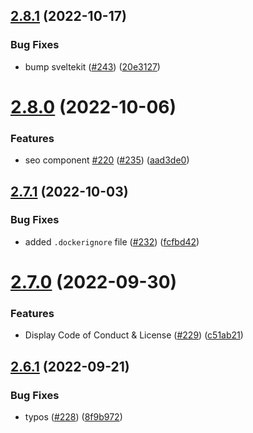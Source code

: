 ## [2.8.1](https://github.com/EddieHubCommunity/good-first-issue-finder/compare/v2.8.0...v2.8.1) (2022-10-17)


### Bug Fixes

* bump sveltekit ([#243](https://github.com/EddieHubCommunity/good-first-issue-finder/issues/243)) ([20e3127](https://github.com/EddieHubCommunity/good-first-issue-finder/commit/20e3127d7e235e2e759ed3fe316c1181674464e6))



# [2.8.0](https://github.com/EddieHubCommunity/good-first-issue-finder/compare/v2.7.1...v2.8.0) (2022-10-06)


### Features

* seo component [#220](https://github.com/EddieHubCommunity/good-first-issue-finder/issues/220) ([#235](https://github.com/EddieHubCommunity/good-first-issue-finder/issues/235)) ([aad3de0](https://github.com/EddieHubCommunity/good-first-issue-finder/commit/aad3de0ec65ba9ef8b906822da2da209c6ed9bc7))



## [2.7.1](https://github.com/EddieHubCommunity/good-first-issue-finder/compare/v2.7.0...v2.7.1) (2022-10-03)


### Bug Fixes

* added `.dockerignore` file ([#232](https://github.com/EddieHubCommunity/good-first-issue-finder/issues/232)) ([fcfbd42](https://github.com/EddieHubCommunity/good-first-issue-finder/commit/fcfbd420a1cc71b8ac2252f046405632f94928b9))



# [2.7.0](https://github.com/EddieHubCommunity/good-first-issue-finder/compare/v2.6.1...v2.7.0) (2022-09-30)


### Features

* Display Code of Conduct & License ([#229](https://github.com/EddieHubCommunity/good-first-issue-finder/issues/229)) ([c51ab21](https://github.com/EddieHubCommunity/good-first-issue-finder/commit/c51ab218833738b445b8f0a93c0458c0d704a8d9))



## [2.6.1](https://github.com/EddieHubCommunity/good-first-issue-finder/compare/v2.6.0...v2.6.1) (2022-09-21)


### Bug Fixes

* typos ([#228](https://github.com/EddieHubCommunity/good-first-issue-finder/issues/228)) ([8f9b972](https://github.com/EddieHubCommunity/good-first-issue-finder/commit/8f9b972cc562079737583721e00072f18642a468))



